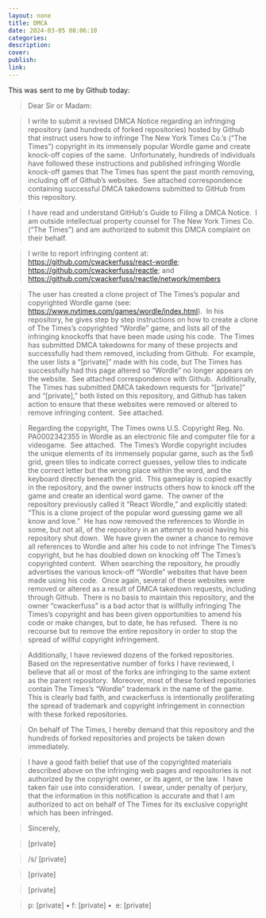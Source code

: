 ```yaml
---
layout: none
title: DMCA
date: 2024-03-05 08:06:10
categories: 
description: 
cover: 
publish: 
link:
---
```

This was sent to me by Github today: 

> Dear Sir or Madam:

> I write to submit a revised DMCA Notice regarding an infringing repository (and hundreds of forked repositories) hosted by Github that instruct users how to infringe The New York Times Co.’s (“The Times”) copyright in its immensely popular Wordle game and create knock-off copies of the same.  Unfortunately, hundreds of individuals have followed these instructions and published infringing Wordle knock-off games that The Times has spent the past month removing, including off of Github’s websites.  See attached correspondence containing successful DMCA takedowns submitted to GitHub from this repository. 

> I have read and understand GitHub's Guide to Filing a DMCA Notice.  I am outside intellectual property counsel for The New York Times Co. (“The Times”) and am authorized to submit this DMCA complaint on their behalf.

> I write to report infringing content at: https://github.com/cwackerfuss/react-wordle; https://github.com/cwackerfuss/reactle; and https://github.com/cwackerfuss/reactle/network/members

> The user has created a clone project of The Times’s popular and copyrighted Wordle game (see: https://www.nytimes.com/games/wordle/index.html).  In his repository, he gives step by step instructions on how to create a clone of The Times’s copyrighted “Wordle” game, and lists all of the infringing knockoffs that have been made using his code.  The Times has submitted DMCA takedowns for many of these projects and successfully had them removed, including from Github.  For example, the user lists a “[private]” made with his code, but The Times has successfully had this page altered so “Wordle” no longer appears on the website.  See attached correspondence with Github.  Additionally, The Times has submitted DMCA takedown requests for “[private]” and “[private],” both listed on this repository, and Github has taken action to ensure that these websites were removed or altered to remove infringing content.  See attached.

> Regarding the copyright, The Times owns U.S. Copyright Reg. No. PA0002342355 in Wordle as an electronic file and computer file for a videogame.  See attached.  The Times’s Wordle copyright includes the unique elements of its immensely popular game, such as the 5x6 grid, green tiles to indicate correct guesses, yellow tiles to indicate the correct letter but the wrong place within the word, and the keyboard directly beneath the grid.  This gameplay is copied exactly in the repository, and the owner instructs others how to knock off the game and create an identical word game.  The owner of the repository previously called it “React Wordle,” and explicitly stated: “This is a clone project of the popular word guessing game we all know and love.”  He has now removed the references to Wordle in some, but not all, of the repository in an attempt to avoid having his repository shut down.  We have given the owner a chance to remove all references to Wordle and alter his code to not infringe The Times’s copyright, but he has doubled down on knocking off The Times’s copyrighted content.  When searching the repository, he proudly advertises the various knock-off “Wordle” websites that have been made using his code.  Once again, several of these websites were removed or altered as a result of DMCA takedown requests, including through Github.  There is no basis to maintain this repository, and the owner “cwackerfuss” is a bad actor that is willfully infringing The Times’s copyright and has been given opportunities to amend his code or make changes, but to date, he has refused.  There is no recourse but to remove the entire repository in order to stop the spread of willful copyright infringement.

> Additionally, I have reviewed dozens of the forked repositories.  Based on the representative number of forks I have reviewed, I believe that all or most of the forks are infringing to the same extent as the parent repository.  Moreover, most of these forked repositories contain The Times’s “Wordle” trademark in the name of the game.  This is clearly bad faith, and cwackerfuss is intentionally proliferating the spread of trademark and copyright infringement in connection with these forked repositories.

> On behalf of The Times, I hereby demand that this repository and the hundreds of forked repositories and projects be taken down immediately. 

> I have a good faith belief that use of the copyrighted materials described above on the infringing web pages and repositories is not authorized by the copyright owner, or its agent, or the law.  I have taken fair use into consideration.  I swear, under penalty of perjury, that the information in this notification is accurate and that I am authorized to act on behalf of The Times for its exclusive copyright which has been infringed.

> Sincerely,

> [private]

>/s/ [private]

> [private]  

> [private]  

> p: [private] • f: [private] •  e: [private]